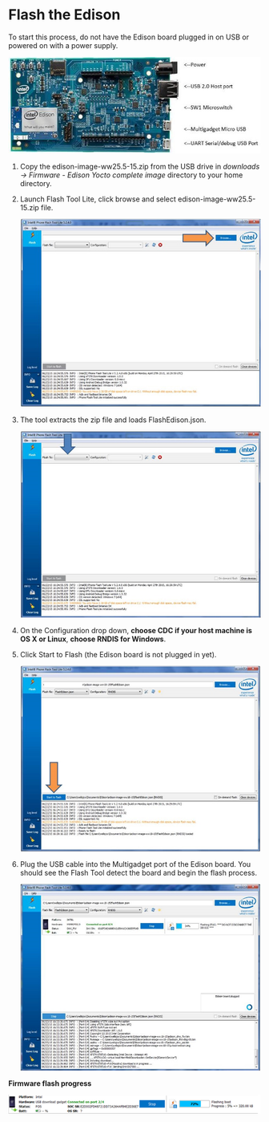 # Flash the Edison

To start this process, do not have the Edison board plugged in on USB or powered on with a power supply.

![Edison Board Configuration](images/edison_board_config.jpg)

1. Copy the edison-image-ww25.5-15.zip from the USB drive in *downloads -> Firmware - Edison Yocto complete image* directory to your home directory.
2. Launch Flash Tool Lite, click browse and select edison-image-ww25.5-15.zip file.
 
   ![Browse Edison Image](images/browse_flash_tool.jpg)

3. The tool extracts the zip file and loads FlashEdison.json.
 
   ![Load FlashEdison.json](images/json_flash_tool.jpg)

4. On the Configuration drop down, **choose CDC if your host machine is OS X or Linux**, **choose RNDIS for Windows**.
5. Click Start to Flash (the Edison board is not plugged in yet).
 
   ![Start to Flash](images/start_flash_tool.jpg)

6. Plug the USB cable into the Multigadget port of the Edison board. You should see the Flash Tool detect the board and begin the flash process.

   ![Plug the USB cable](images/plug_usb_flash_tool.jpg)


**Firmware flash progress**

   ![Flash progress](images/progress_flash_tool.png)
   
   

